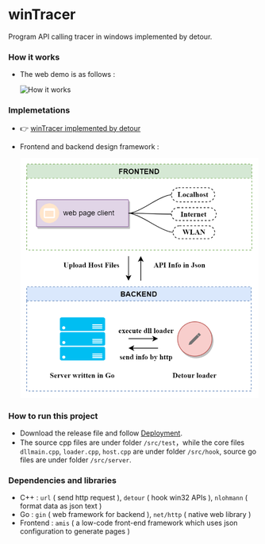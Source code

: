 # winTracer

Program API calling tracer in windows implemented by detour.

### How it works

* The web demo is as follows :

  ![How it works](image/winTracer.gif)

### Implemetations

* 👉 [winTracer implemented by detour](https://ganliber.github.io/2022/09/13/system/detour-winTracer/)

* Frontend and backend design framework :

  <img src="image/winTracer.png" alt="framwork" style="zoom: 67%;" />

### How to run this project

* Download the release file and follow [Deployment](https://github.com/Ganliber/winTracer/tree/main/src).
* The source cpp files are under folder `/src/test`，while the core files `dllmain.cpp`, `loader.cpp`, `host.cpp` are under folder `/src/hook`, source go files are under folder `/src/server`.

### Dependencies and libraries

* C++ : `url` ( send http request ), `detour` ( hook win32 APIs ), `nlohmann` ( format data as json text )
* Go : `gin` ( web framework for backend ), `net/http` ( native web library )
* Frontend : `amis` ( a low-code front-end framework which uses json configuration to generate pages )
